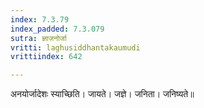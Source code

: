 ```yaml
---
index: 7.3.79
index_padded: 7.3.079
sutra: ज्ञाजनोर्जा
vritti: laghusiddhantakaumudi
vrittiindex: 642

---
```

अनयोर्जादेशः स्याच्छिति। जायते। जज्ञे। जनिता। जनिष्यते॥